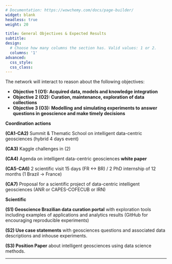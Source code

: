 ```yaml
---
# Documentation: https://wowchemy.com/docs/page-builder/
widget: blank
headless: true
weight: 20

title: General Objectives & Expected Results
subtitle:
design:
  # Choose how many columns the section has. Valid values: 1 or 2.
  columns: '1'
advanced:
  css_style:
  css_class:
---
```

  
  The network will interact to reason about the following objectives:

- **Objective 1 (O1): Acquired data, models and knowledge integration**
- **Objective 2 (O2): Curation, maintenance, exploration of data collections** 
- **Objective 3 (O3): Modelling and simulating experiments to answer questions in geoscience and make timely decisions**

**Coordination actions**

**(CA1-CA2)**      Summit  & Thematic School on intelligent data-centric geosciences (hybrid 4 days event)

**(CA3)**       Kaggle challenges in (2)

**(CA4)** Agenda on intelligent data-centric geosciences **white paper**

**(CA5-CA6)**      2 scientific visit 15 days (FR <-> BR) / 2 PhD internship of 12 months (1 Brazil -> France)

**(CA7)**       Proposal for a scientific project of data-centric intelligent geosciences (ANR or CAPES-COFECUB or IRN) 

 

**Scientific**

**(S1) Geoscience Brazilian data curation portal** with exploration tools including examples of applications and analytics results  (GitHub for encouraging reproducible experiments)

**(S2) Use case statements** with geosciences questions and associated data descriptions and inhouse experiments.

**(S3) Position Paper** about intelligent geosciences using data science methods.

---
